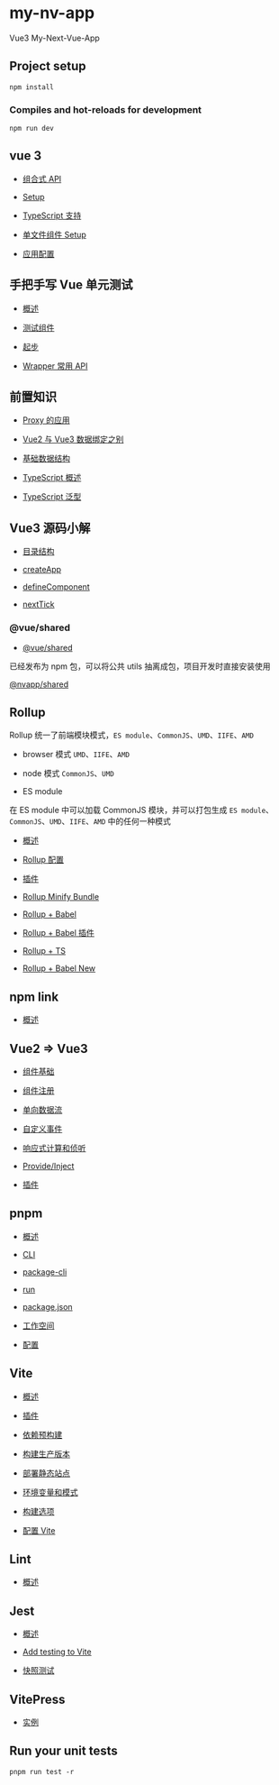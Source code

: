 # my-nv-app

Vue3 My-Next-Vue-App

## Project setup

```
npm install
```

### Compiles and hot-reloads for development

```
npm run dev
```

## vue 3

- [组合式 API](./docs/vue3/composition-api.md)

- [Setup](./docs/vue3/setup.md)

- [TypeScript 支持](./docs/vue3/vue-ts.md)

- [单文件组件 Setup](./docs/vue3/script-setup.md)

- [应用配置](./docs/vue3/app-config.md)

## 手把手写 Vue 单元测试

- [概述](./docs/test-unit/overview.md)

- [测试组件](./docs/test-unit/component-test.md)

- [起步](./docs/test-unit/start.md)

- [Wrapper 常用 API](./docs/test-unit/wrapper-api.md)

## 前置知识

- [Proxy 的应用](./package/start/docs/Proxy.md)

- [Vue2 与 Vue3 数据绑定之别](./package/start/docs/to-proxy.md)

- [基础数据结构](./package/start/docs/unit.md)

- [TypeScript 概述](./package/start-ts/docs/overview.md)

- [TypeScript 泛型](./package/start-ts/docs/genericity.md)

## Vue3 源码小解

- [目录结构](./package/vue-back/overview.md)

- [createApp](./package/vue-back/createApp.md)

- [defineComponent](./package/vue-back/defineComponent.md)

- [nextTick](./package/vue-back/nextTick.md)

### @vue/shared

- [@vue/shared](./package/shared/docs/overview.md)

已经发布为 npm 包，可以将公共 utils 抽离成包，项目开发时直接安装使用

[@nvapp/shared](https://www.npmjs.com/package/@nvapp/shared)

## Rollup

Rollup 统一了前端模块模式，`ES module`、`CommonJS`、`UMD`、`IIFE`、`AMD`

- browser 模式 `UMD`、`IIFE`、`AMD`

- node 模式 `CommonJS`、`UMD`

- ES module

在 ES module 中可以加载 CommonJS 模块，并可以打包生成 `ES module`、`CommonJS`、`UMD`、`IIFE`、`AMD` 中的任何一种模式

- [概述](./package/start-roll/docs/overview.md)

- [Rollup 配置](./package/start-roll/docs/config.md)

- [插件](./package/start-roll/docs/plugin-config.md)

- [Rollup Minify Bundle](./package/start-roll/docs/bundle-mini.md)

- [Rollup + Babel](./package/rollup-babel/docs/overview.md)

- [Rollup + Babel 插件](./package/rollup-babel/docs/plugin.md)

- [Rollup + TS](./package/rollup-typescript/docs/overview.md)

- [Rollup + Babel New](./package/shared-use/docs/overview.md)

## npm link

- [概述](./package/shared-use/docs/link.md)

## Vue2 => Vue3

- [组件基础](./docs/v2to3/component-basics.md)

- [组件注册](./docs/v2to3/component-registration.md)

- [单向数据流](./docs/v2to3/props.md)

- [自定义事件](./docs/v2to3/events.md)

- [响应式计算和侦听](./docs/v2to3/reactivity-compute-watchers.md)

- [Provide/Inject](./docs/v2to3/provide-inject.md)

- [插件](./docs/v2to3/plugins.md)

## pnpm

- [概述](./docs/pnpm/overview.md)

- [CLI](./docs/pnpm/cli.md)

- [package-cli](./docs/pnpm/package.md)

- [run](./docs/pnpm/run.md)

- [package.json](./docs/pnpm/package-json.md)

- [工作空间](./docs/pnpm/workspace.md)

- [配置](./docs/pnpm/config.md)

## Vite

- [概述](./docs/vite/overview.md)

- [插件](./docs/vite/plugin.md)

- [依赖预构建](./docs/vite/dep-build.md)

- [构建生产版本](./docs/vite/build.md)

- [部署静态站点](./docs/vite/static-deploy.md)

- [环境变量和模式](./docs/vite/env-mode.md)

- [构建选项](./docs/vite/build-config.md)

- [配置 Vite](./docs/vite/vite-config.md)

## Lint

- [概述](./docs/lint/overview.md)

## Jest

- [概述](./docs/jest/overview.md)

- [Add testing to Vite](./docs/jest/vite.md)

- [快照测试](./docs/jest/shapshot.md)

## VitePress

- [实例](./package/press)

## Run your unit tests

```
pnpm run test -r
```
